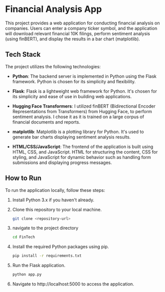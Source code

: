 # Financial Analysis App

This project provides a web application for conducting financial analysis on companies. Users can enter a company ticker symbol, and the application will download relevant financial 10K filings, perform sentiment analysis (using finBERT), and display the results in a bar chart (matplotlib).

## Tech Stack

The project utilizes the following technologies:

- **Python**: The backend server is implemented in Python using the Flask framework. Python is chosen for its simplicity and flexibility.
  
- **Flask**: Flask is a lightweight web framework for Python. It's chosen for its simplicity and ease of use in building web applications.

- **Hugging Face Transformers**: I utilized finBERT (Bidirectional Encoder Representations from Transformers) from Hugging Face, to perform sentiment analysis. I chose it as it is trained on a large corpus of financial documents and reports.

- **matplotlib**: Matplotlib is a plotting library for Python. It's used to generate bar charts displaying sentiment analysis results.

- **HTML/CSS/JavaScript**: The frontend of the application is built using HTML, CSS, and JavaScript. HTML for structuring the content, CSS for styling, and JavaScript for dynamic behavior such as handling form submissions and displaying progress messages.


## How to Run

To run the application locally, follow these steps:

1. Install Python 3.x if you haven't already.

2. Clone this repository to your local machine.

   ```bash
   git clone <repository-url>
   ```
3. navigate to the project directory
   ```bash
   cd FinTech
   ```
4. Install the required Python packages using pip.
   ```bash
   pip install -r requirements.txt
   ```
5. Run the Flask application.
   ```bash
   python app.py
   ```
6. Navigate to http://localhost:5000 to access the application.
